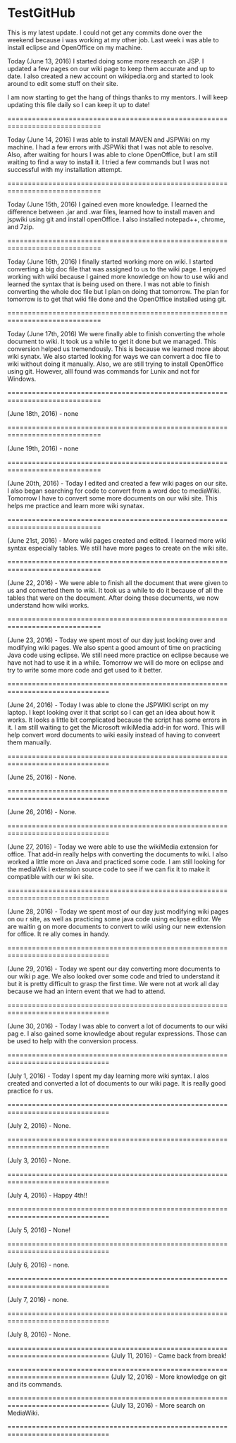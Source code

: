 # TestGitHub
This is my latest update. I could not get any commits done over the weekend because i was working at my other job. Last week i was able to install eclipse and OpenOffice on my machine. 

Today (June 13, 2016) I started doing some more research on JSP. I updated a few pages on our wiki page to keep them accurate and up to date. I also created a new account on wikipedia.org and started to look around to edit some stuff on their site. 

I am now starting to get the hang of things thanks to my mentors. I will keep updating this file daily so I can keep it up to date!

=============================================================================

Today (June 14, 2016) I was able to install MAVEN and JSPWiki on my machine. I had a few errors with JSPWiki that I was not able to resolve. Also, after waiting for hours I was able to clone OpenOffice, but I am still waiting to find a way to install it. I tried a few commands but I was not successful with my installation attempt. 

=============================================================================

Today (June 15th, 2016) I gained even more knowledge. I learned the difference between .jar and .war files, 
learned how to install maven and jspwiki using git and install openOffice. I also installed notepad++, chrome,
and 7zip. 

=============================================================================

Today (June 16th, 2016) I finally started working more on wiki. I started converting a big doc file that was assigned to us to the wiki page. I enjoyed working with wiki because I gained more knowledge on how to use wiki and learned the syntax that is being used on there. I was not able to finish converting the whole doc file but I plan on doing that tomorrow. The plan for tomorrow is to get that wiki file done and the OpenOffice installed using git. 

=============================================================================


Today (June 17th, 2016) We were finally able to finish converting the whole document to wiki. It took us a while to get it done but we managed. This conversion helped us tremendously. This is because we learned more about wiki synatx. We also started looking for ways we can convert a doc file to wiki without doing it manually. Also, we are still trying to install OpenOffice using git. However, allI found was commands for Lunix and not for Windows. 

=============================================================================

(June 18th, 2016) - none


=============================================================================

(June 19th, 2016) - none


=============================================================================

(June 20th, 2016) - Today I edited and created a few wiki pages on our site. I also began searching for code to convert from a word doc to mediaWiki. Tomorrow I have to convert some more documents on our wiki site. This helps me practice and learn more wiki synatax.

=============================================================================

(June 21st, 2016) - More wiki pages created and edited. I learned more wiki syntax especially tables. We still have more pages to create on the wiki site. 

=============================================================================

(June 22, 2016) - We were able to finish all the document that were given to us and converted them to wiki. It took us a 
while to do it because of all the tables that were on the document. After doing these documents, we now understand how
wiki works. 

=============================================================================

(June 23, 2016) - Today we spent most of our day just looking over and modifying wiki pages. We also spent a good amount of time on practicing Java code using eclipse. We still need more practice on eclipse because we have not had to use it in a while. Tomorrow we will do more on eclipse and try to write some more code and get used to it better. 

===============================================================================

(June 24, 2016) - Today I was able to clone the JSPWIKI script on my laptop. I kept looking over it that script so I can get an idea about how it works. It looks a little bit complicated because the script has some errors in it. I am still waiting to get the Microsoft wikiMedia add-in for word. This will help convert word documents to wiki easily instead of having to conveert them manually. 

===============================================================================

(June 25, 2016) - None.

===============================================================================

(June 26, 2016) - None.

===============================================================================

(June 27, 2016) - Today we were able to use the wikiMedia extension for office.
That add-in really helps with converting the documents to wiki. I also worked a
little more on Java and practiced some code. I am still looking for the mediaWik
i extension source code to see if we can fix it to make it compatible with our w
iki site.

===============================================================================

(June 28, 2016) - Today we spent most of our day just modifying wiki pages on ou
r site, as well as practicing some java code using eclipse editor. We are waitin
g on more documents to convert to wiki using our new extension for office. It re
ally comes in handy.

===============================================================================

(June 29, 2016) - Today we spent our day converting more documents to our wiki p
age. We also looked over some code and tried to understand it but it is pretty difficult to grasp the first time. We were not at work all day because we had an intern event that we had to attend.

===============================================================================

(June 30, 2016) - Today I was able to convert a lot of documents to our wiki pag
e. I also gained some knowledge about regular expressions. Those can be used to
help with the conversion process.

===============================================================================

(July 1, 2016) - Today I spent my day learning more wiki syntax. I alos created
and converted a lot of documents to our wiki page. It is really good practice fo
r us.

===============================================================================

(July 2, 2016) - None.

===============================================================================

(July 3, 2016) - None.

===============================================================================

(July 4, 2016) - Happy 4th!!

===============================================================================

(July 5, 2016) - None!

===============================================================================

(July 6, 2016) - none.

===============================================================================

(July 7, 2016) - none.

===============================================================================

(July 8, 2016) - None.

===============================================================================
(July 11, 2016) - Came back from break!

===============================================================================
(July 12, 2016) - More knowledge on git and its commands.

===============================================================================
(July 13, 2016) - More search on MediaWiki. 

===============================================================================

